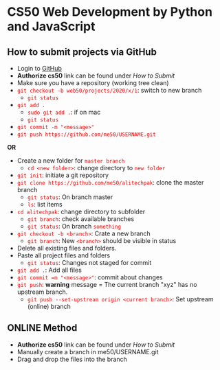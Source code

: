 <style>
    code {
        color: rgb(230, 0, 0);
    }
</style>
#   CS50 Web Development by Python and JavaScript

##  How to submit projects via GitHub
*   Login to [GitHub](https://github.com/)
*   __Authorize cs50__ link can be found under *How to Submit*
*   Make sure you have a repository (working tree clean)
*   `git checkout -b web50/projects/2020/x/1`: switch to new branch
    *   `git status`
*   `git add .`
    *   `sudo git add .`: if on mac
    *   `git status`
*   `git commit -m "<message>"`
*   `git push https://github.com/me50/USERNAME.git`

__OR__
*   Create a new folder for `master branch`
    *   `cd <new folder>`: change directory to `new folder`
*   `git init`: initiate a git repository
*   `git clone https://github.com/me50/alitechpak`: clone the master branch
    *   `git status`: On branch master
    *   `ls`: list items
*   `cd alitechpak`: change directory to subfolder
    *   `git branch`: check available branches
    *   `git status`: On branch `something`
*   `git checkout -b <branch>`: Crate a new branch
    *   `git branch`: New `<branch>` should be visible in status
*   Delete all existing files and folders.
*   Paste all project files and folders
    *   `git status`: Changes not staged for commit
*   `git add .`: Add all files
*   `git commit =m "<message>"`: commit about changes
*   `git push`: **warning** message = The current branch "xyz" has no upstream branch.
    *   `git push --set-upstream origin <current branch>`: Set upstream (online) branch

##  ONLINE Method

*   __Authorize cs50__ link can be found under *How to Submit*
*   Manually create a branch in me50/USERNAME.git
*   Drag and drop the files into the branch
